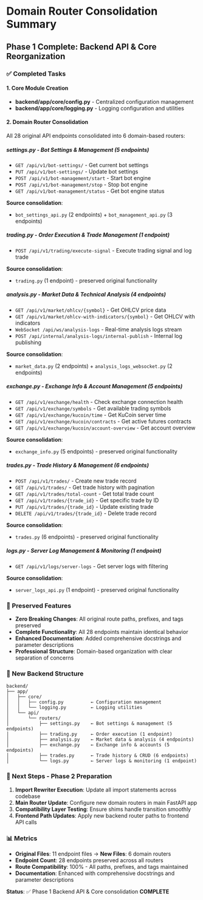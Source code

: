 # Domain Router Consolidation Summary

## Phase 1 Complete: Backend API & Core Reorganization

### ✅ Completed Tasks

#### 1. Core Module Creation
- **backend/app/core/config.py** - Centralized configuration management  
- **backend/app/core/logging.py** - Logging configuration and utilities

#### 2. Domain Router Consolidation
All 28 original API endpoints consolidated into 6 domain-based routers:

##### **settings.py** - Bot Settings & Management (5 endpoints)
- `GET /api/v1/bot-settings/` - Get current bot settings
- `PUT /api/v1/bot-settings/` - Update bot settings
- `POST /api/v1/bot-management/start` - Start bot engine
- `POST /api/v1/bot-management/stop` - Stop bot engine  
- `GET /api/v1/bot-management/status` - Get bot engine status

**Source consolidation**: 
- `bot_settings_api.py` (2 endpoints) + `bot_management_api.py` (3 endpoints)

##### **trading.py** - Order Execution & Trade Management (1 endpoint)
- `POST /api/v1/trading/execute-signal` - Execute trading signal and log trade

**Source consolidation**:
- `trading.py` (1 endpoint) - preserved original functionality

##### **analysis.py** - Market Data & Technical Analysis (4 endpoints)
- `GET /api/v1/market/ohlcv/{symbol}` - Get OHLCV price data
- `GET /api/v1/market/ohlcv-with-indicators/{symbol}` - Get OHLCV with indicators
- `WebSocket /api/ws/analysis-logs` - Real-time analysis logs stream
- `POST /api/internal/analysis-logs/internal-publish` - Internal log publishing

**Source consolidation**:
- `market_data.py` (2 endpoints) + `analysis_logs_websocket.py` (2 endpoints)

##### **exchange.py** - Exchange Info & Account Management (5 endpoints)
- `GET /api/v1/exchange/health` - Check exchange connection health
- `GET /api/v1/exchange/symbols` - Get available trading symbols
- `GET /api/v1/exchange/kucoin/time` - Get KuCoin server time
- `GET /api/v1/exchange/kucoin/contracts` - Get active futures contracts
- `GET /api/v1/exchange/kucoin/account-overview` - Get account overview

**Source consolidation**:
- `exchange_info.py` (5 endpoints) - preserved original functionality

##### **trades.py** - Trade History & Management (6 endpoints)  
- `POST /api/v1/trades/` - Create new trade record
- `GET /api/v1/trades/` - Get trade history with pagination
- `GET /api/v1/trades/total-count` - Get total trade count
- `GET /api/v1/trades/{trade_id}` - Get specific trade by ID
- `PUT /api/v1/trades/{trade_id}` - Update existing trade
- `DELETE /api/v1/trades/{trade_id}` - Delete trade record

**Source consolidation**:
- `trades.py` (6 endpoints) - preserved original functionality

##### **logs.py** - Server Log Management & Monitoring (1 endpoint)
- `GET /api/v1/logs/server-logs` - Get server logs with filtering

**Source consolidation**:
- `server_logs_api.py` (1 endpoint) - preserved original functionality

### 🔄 Preserved Features
- **Zero Breaking Changes**: All original route paths, prefixes, and tags preserved
- **Complete Functionality**: All 28 endpoints maintain identical behavior
- **Enhanced Documentation**: Added comprehensive docstrings and parameter descriptions  
- **Professional Structure**: Domain-based organization with clear separation of concerns

### 📁 New Backend Structure
```
backend/
├── app/
│   ├── core/
│   │   ├── config.py          ← Configuration management
│   │   └── logging.py         ← Logging utilities
│   └── api/
│       └── routers/
│           ├── settings.py    ← Bot settings & management (5 endpoints)
│           ├── trading.py     ← Order execution (1 endpoint) 
│           ├── analysis.py    ← Market data & analysis (4 endpoints)
│           ├── exchange.py    ← Exchange info & accounts (5 endpoints)
│           ├── trades.py      ← Trade history & CRUD (6 endpoints)
│           └── logs.py        ← Server logs & monitoring (1 endpoint)
```

### 🎯 Next Steps - Phase 2 Preparation
1. **Import Rewriter Execution**: Update all import statements across codebase
2. **Main Router Update**: Configure new domain routers in main FastAPI app
3. **Compatibility Layer Testing**: Ensure shims handle transition smoothly
4. **Frontend Path Updates**: Apply new backend router paths to frontend API calls

### 📊 Metrics
- **Original Files**: 11 endpoint files → **New Files**: 6 domain routers  
- **Endpoint Count**: 28 endpoints preserved across all routers
- **Route Compatibility**: 100% - All paths, prefixes, and tags maintained
- **Documentation**: Enhanced with comprehensive docstrings and parameter descriptions

**Status**: ✅ Phase 1 Backend API & Core consolidation **COMPLETE**
